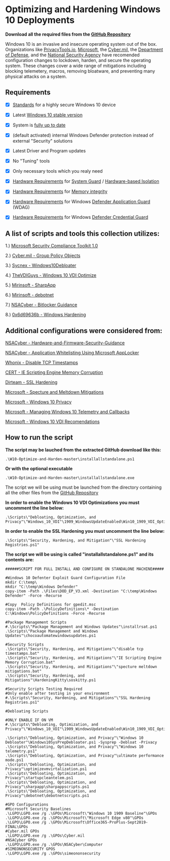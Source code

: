 # Optimizing and Hardening Windows 10 Deployments

**Download all the required files from the [GitHub Repository](https://github.com/smiltech/W10-Optimize-and-Harden)**


Windows 10 is an invasive and insecure operating system out of the box. 
Organizations like [PrivacyTools.io](https://PrivacyTools.io), [Microsoft](https://microsoft.com), the [Cyber.mil](https://public.cyber.mil), the [Department of Defense](https://dod.gov), and the [National Security Agency](https://www.nsa.gov/) have recomended configuration changes to lockdown, harden, and secure the operating system. These changes cover a wide range of mitigations including blocking telemetery, macros, removing bloatware, and preventing many physical attacks on a system.

## Requirements
- [x] [Standards](https://docs.microsoft.com/en-us/windows-hardware/design/device-experiences/oem-highly-secure) for a highly secure Windows 10 device
- [x] Latest [Windows 10 stable version](https://www.microsoft.com/en-us/software-download/windows10)
- [x] System is [fully up to date](https://support.microsoft.com/en-gb/help/4027667/windows-10-update)
- [x] (default activated) internal Windows Defender protection instead of external "Security" solutions
- [x] Latest Driver and Program updates
- [x] No "Tuning" tools
- [x] Only necessary tools which you realy need
- [x] [Hardware Requirements](https://docs.microsoft.com/en-us/windows/security/threat-protection/windows-defender-system-guard/system-guard-secure-launch-and-smm-protection#requirements-met-by-system-guard-enabled-machines) for [System Guard](https://docs.microsoft.com/en-us/windows/security/threat-protection/windows-defender-system-guard/system-guard-how-hardware-based-root-of-trust-helps-protect-windows) / [Hardware-based Isolation](https://docs.microsoft.com/en-us/windows/security/threat-protection/microsoft-defender-atp/overview-hardware-based-isolation)
- [x] [Hardware Requirements](https://docs.microsoft.com/en-us/windows/security/threat-protection/device-guard/requirements-and-deployment-planning-guidelines-for-virtualization-based-protection-of-code-integrity#baseline-protections) for [Memory integrity](https://docs.microsoft.com/en-us/windows/security/threat-protection/device-guard/memory-integrity)
- [x] [Hardware Requirements](https://docs.microsoft.com/en-us/windows/security/threat-protection/windows-defender-application-guard/reqs-wd-app-guard) for Windows [Defender Application Guard](https://docs.microsoft.com/en-us/windows/security/threat-protection/windows-defender-application-guard/wd-app-guard-overview) (WDAG)
- [x] [Hardware Requirements](https://docs.microsoft.com/en-us/windows/security/identity-protection/credential-guard/credential-guard-requirements) for Windows [Defender Credential Guard](https://docs.microsoft.com/en-us/windows/security/identity-protection/credential-guard/credential-guard-how-it-works)


## A list of scripts and tools this collection utilizes:

1.) [Microsoft Security Compliance Toolkit 1.0](https://www.microsoft.com/en-us/download/details.aspx?id=55319)

2.) [Cyber.mil - Group Policy Objects](https://public.cyber.mil/stigs/gpo/)

3.) [Sycnex - Windows10Debloater](https://github.com/Sycnex/Windows10Debloater)

4.) [TheVDIGuys - Windows 10 VDI Optimize](https://github.com/TheVDIGuys/Windows_10_VDI_Optimize)

5.) [Mirinsoft - SharpApp](https://github.com/builtbybel/sharpapp)

6.) [Mirinsoft - debotnet](https://github.com/builtbybel/debotnet)

7.) [NSACyber - Bitlocker Guidance](https://github.com/nsacyber/BitLocker-Guidance)

8.) [0x6d69636b - Windows Hardening](https://github.com/0x6d69636b/windows_hardening)

## Additional configurations were considered from:

[NSACyber - Hardware-and-Firmware-Security-Guidance](https://github.com/nsacyber/Hardware-and-Firmware-Security-Guidance)

[NSACyber - Application Whitelisting Using Microsoft AppLocker](https://apps.nsa.gov/iad/library/ia-guidance/tech-briefs/application-whitelisting-using-microsoft-applocker.cfm)

[Whonix - Disable TCP Timestamps](https://www.whonix.org/wiki/Disable_TCP_and_ICMP_Timestamps)

[CERT - IE Scripting Engine Memory Corruption](https://kb.cert.org/vuls/id/573168/)

[Dirteam - SSL Hardening](https://dirteam.com/sander/2019/07/30/howto-disable-weak-protocols-cipher-suites-and-hashing-algorithms-on-web-application-proxies-ad-fs-servers-and-windows-servers-running-azure-ad-connect/)

[Microsoft - Specture and Meltdown Mitigations](https://support.microsoft.com/en-us/help/4072698/windows-server-speculative-execution-side-channel-vulnerabilities)

[Microsoft - Windows 10 Privacy](https://docs.microsoft.com/en-us/windows/privacy/)

[Microsoft - Managing Windows 10 Telemetry and Callbacks](https://docs.microsoft.com/en-us/windows/privacy/manage-connections-from-windows-operating-system-components-to-microsoft-services)

[Microsoft - Windows 10 VDI Recomendations](https://docs.microsoft.com/en-us/windows-server/remote/remote-desktop-services/rds_vdi-recommendations-1909)


## How to run the script

**The script may be lauched from the extracted GitHub download like this:**
```
.\W10-Optimize-and-Harden-master\installallstandalone.ps1
```
**Or with the optional executable**

```
.\W10-Optimize-and-Harden-master\installallstandalone.exe
```
The script we will be using must be launched from the directory containing all the other files from the [GitHub Repository](https://github.com/smiltech/W10-Optimize-and-Harden)

**In order to enable the Windows 10 VDI Optimizations you must uncomment the line below:**
```
.\Scripts\"Debloating, Optimization, and Privacy"\"Windows_10_VDI"\1909_WindowsUpdateEnabled\Win10_1909_VDI_Optimize.ps1

```

**In order to enable the SSL Hardening you must uncomment the line below:**
```
.\Scripts\"Security, Hardening, and Mitigation"\"SSL Hardening Registries.ps1"

```

**The script we will be using is called **"installallstandalone.ps1"** and its contents are:**

```
######SCRIPT FOR FULL INSTALL AND CONFIGURE ON STANDALONE MACHINE#####

#Windows 10 Defenter Exploit Guard Configuration File
mkdir C:\temp\
mkdir "C:\temp\Windows Defender"
copy-item -Path .\Files\DOD_EP_V3.xml -Destination "C:\temp\Windows Defender" -Force -Recurse

#Copy  Policy Definitions for gpedit.msc
copy-item -Path .\PolicyDefinitions\* -Destination C:\Windows\PolicyDefinitions -Force -Recurse

#Package Management Scripts
#.\Scripts\"Package Management and Windows Updates"\installrsat.ps1
.\Scripts\"Package Management and Windows Updates"\chocoautomatewindowsupdates.ps1

#Security Scripts
.\Scripts\"Security, Hardening, and Mitigations"\"disable tcp timestamps.bat"
.\Scripts\"Security, Hardening, and Mitigations"\"IE Scripting Engine Memory Corruption.bat"
.\Scripts\"Security, Hardening, and Mitigations"\"specture meltdown mitigations.bat"
.\Scripts\"Security, Hardening, and Mitigations"\HardeningKitty\soskitty.ps1

#Security Scripts Testing Required
#Only enable after testing in your environment
#.\Scripts\"Security, Hardening, and Mitigations"\"SSL Hardening Registries.ps1"

#Debloating Scripts

#ONLY ENABLE IF ON VM
#.\Scripts\"Debloating, Optimization, and Privacy"\"Windows_10_VDI"\1909_WindowsUpdateEnabled\Win10_1909_VDI_Optimize.ps1

.\Scripts\"Debloating, Optimization, and Privacy"\"Windows 10 Debloater"\Windows10SysPrepDebloater.ps1 -Sysprep -Debloat -Privacy
.\Scripts\"Debloating, Optimization, and Privacy"\"Windows 10 telemetry.ps1"
.\Scripts\"Debloating, Optimization, and Privacy"\ultimate performance mode.ps1
.\Scripts\"Debloating, Optimization, and Privacy"\optimizevmvirtalization.ps1
.\Scripts\"Debloating, Optimization, and Privacy"\startupcleantelem.ps1
.\Scripts\"Debloating, Optimization, and Privacy"\sharpapp\sharpappscripts.ps1
.\Scripts\"Debloating, Optimization, and Privacy"\debotnet\debotnetscripts.ps1

#GPO Configurations
#Microsoft Security Baselines
.\LGPO\LGPO.exe /g .\GPOs\Microsoft\"Windows 10 1909 Baseline"\GPOs
.\LGPO\LGPO.exe /g .\GPOs\Microsoft\"Microsoft Edge v80"\GPOs
.\LGPO\LGPO.exe /g .\GPOs\Microsoft\Office365-ProPlus-Sept2019-FINAL\GPOs
#Cyber.mil GPOs
.\LGPO\LGPO.exe /g .\GPOs\Cyber.mil
#NSACyber GPOs
.\LGPO\LGPO.exe /g .\GPOs\NSACyber\Computer
#SIMEONONSECURITY GPOS
.\LGPO\LGPO.exe /g .\GPOs\simeononsecurity
```

